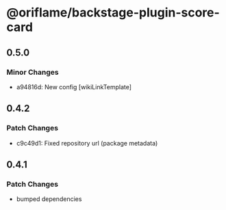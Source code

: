 # @oriflame/backstage-plugin-score-card

## 0.5.0

### Minor Changes

- a94816d: New config [wikiLinkTemplate]

## 0.4.2

### Patch Changes

- c9c49d1: Fixed repository url (package metadata)

## 0.4.1

### Patch Changes

- bumped dependencies
